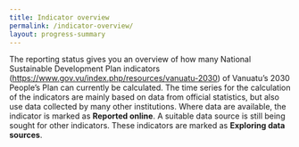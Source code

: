 ```yaml
---
title: Indicator overview
permalink: /indicator-overview/
layout: progress-summary
---
```

The reporting status gives you an overview of how many National Sustainable Development Plan indicators 
(https://www.gov.vu/index.php/resources/vanuatu-2030) of Vanuatu’s 2030 People’s Plan can currently be calculated. 
The time series for the calculation of the indicators are mainly based on data from official statistics, but 
also use data collected by many other institutions. Where data are available, the indicator is marked as **Reported online**. 
A suitable data source is still being sought for other indicators. These indicators are marked as **Exploring data sources**.
